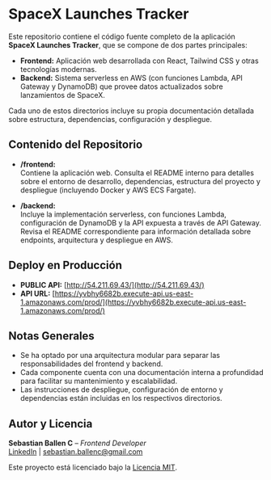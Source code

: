# SpaceX Launches Tracker

Este repositorio contiene el código fuente completo de la aplicación **SpaceX Launches Tracker**, que se compone de dos partes principales:

- **Frontend:** Aplicación web desarrollada con React, Tailwind CSS y otras tecnologías modernas.
- **Backend:** Sistema serverless en AWS (con funciones Lambda, API Gateway y DynamoDB) que provee datos actualizados sobre lanzamientos de SpaceX.

Cada uno de estos directorios incluye su propia documentación detallada sobre estructura, dependencias, configuración y despliegue.

## Contenido del Repositorio

- **/frontend:**  
  Contiene la aplicación web. Consulta el README interno para detalles sobre el entorno de desarrollo, dependencias, estructura del proyecto y despliegue (incluyendo Docker y AWS ECS Fargate).

- **/backend:**  
  Incluye la implementación serverless, con funciones Lambda, configuración de DynamoDB y la API expuesta a través de API Gateway. Revisa el README correspondiente para información detallada sobre endpoints, arquitectura y despliegue en AWS.

## Deploy en Producción

- **PUBLIC API:** [http://54.211.69.43/](http://54.211.69.43/)
- **API URL:** [https://yvbhy6682b.execute-api.us-east-1.amazonaws.com/prod/](https://yvbhy6682b.execute-api.us-east-1.amazonaws.com/prod/)

## Notas Generales

- Se ha optado por una arquitectura modular para separar las responsabilidades del frontend y backend.
- Cada componente cuenta con una documentación interna a profundidad para facilitar su mantenimiento y escalabilidad.
- Las instrucciones de despliegue, configuración de entorno y dependencias están incluidas en los respectivos directorios.

## Autor y Licencia

**Sebastian Ballen C** – *Frontend Developer*  
[LinkedIn](https://www.linkedin.com/in/sebastianballencastaneda-softwaredeveloper) | sebastian.ballenc@gmail.com

Este proyecto está licenciado bajo la [Licencia MIT](LICENSE).

